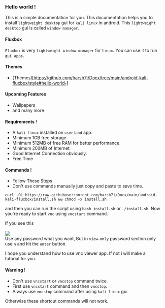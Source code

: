 ### Hello world !
This is a simple documentation for you.
This documentation helps you to install `lightweight desktop` gui for `kali linux` in android. This `lightweight desktop` gui is called `window manager`.

#### Fluxbox
`Fluxbox` is very `lightweight window manager` for `linux`. You can use it to run `gui apps`.

#### Themes
* (Themes)[https://github.com/harsh7i/Docx/tree/main/android-kali-fluxbox/style#hello-world-]


#### Upcoming Features
* Wallpapers
* and many more

#### Requirements !
* A `kali linux` installed on `userland` app.
* Minimum 1GB free storage.
* Minimum 512MB of free RAM for better performance.
* Minimum 200MB of Internet.
* Good Internet Connection obviously.
* Free Time

#### Commands !

* Follow These Steps
* Don't use commands manually just copy and paste to save time.

```shell
curl -OL https://raw.githubusercontent.com/harsh7i/Docx/main/android-kali-fluxbox/install.sh && chmod +x install.sh
```
and then you can run the script using `bash install.sh` or `./install.sh`.
Now you're ready to start `vnc` using `vncstart` command.

If you see this <br><br>
<img src="https://github.com/harsh7i/Docx/blob/70596062e12361a5d564e06bff551db2a7c577d6/android-kali-gui/assets/vnc-password.jpg"><br>
Use any password what you want,
But in `view-only` password section only use `n` and hit the `enter` button.


I hope you understand how to use vnc viewer app. If not i will make a tutorial for you.

#### Warning !
* Don't use `vncstart` or `vncstop` command twice.
* First use `vncstart` command and then `vncstop`.
* Always use `vncstop` command after using `kali linux` gui.

Otherwise these shortcut commands will not work.